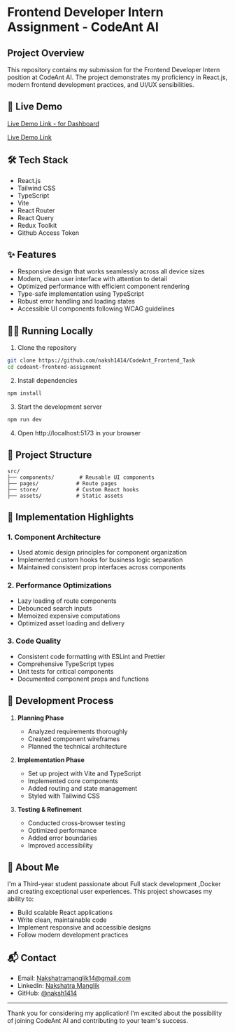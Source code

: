 # Frontend Developer Intern Assignment - CodeAnt AI

## Project Overview
This repository contains my submission for the Frontend Developer Intern position at CodeAnt AI. The project demonstrates my proficiency in React.js, modern frontend development practices, and UI/UX sensibilities.

## 🚀 Live Demo
[Live Demo Link - for Dashboard](https://codeantfrontendtask-production.up.railway.app/dashboard)

[Live Demo Link ](https://codeantfrontendtask-production.up.railway.app)

## 🛠️ Tech Stack
- React.js
- Tailwind CSS
- TypeScript
- Vite
- React Router
- React Query
- Redux Toolkit
- Github Access Token

## ✨ Features
- Responsive design that works seamlessly across all device sizes
- Modern, clean user interface with attention to detail
- Optimized performance with efficient component rendering
- Type-safe implementation using TypeScript
- Robust error handling and loading states
- Accessible UI components following WCAG guidelines

## 🏃‍♂️ Running Locally

1. Clone the repository
```bash
git clone https://github.com/naksh1414/CodeAnt_Frontend_Task
cd codeant-frontend-assignment
```

2. Install dependencies
```bash
npm install
```

3. Start the development server
```bash
npm run dev
```

4. Open http://localhost:5173 in your browser

## 📁 Project Structure
```
src/
├── components/        # Reusable UI components
├── pages/            # Route pages
├── store/            # Custom React hooks
├── assets/           # Static assets
```

## 🎯 Implementation Highlights

### 1. Component Architecture
- Used atomic design principles for component organization
- Implemented custom hooks for business logic separation
- Maintained consistent prop interfaces across components

### 2. Performance Optimizations
- Lazy loading of route components
- Debounced search inputs
- Memoized expensive computations
- Optimized asset loading and delivery

### 3. Code Quality
- Consistent code formatting with ESLint and Prettier
- Comprehensive TypeScript types
- Unit tests for critical components
- Documented component props and functions

## 📝 Development Process

1. **Planning Phase**
   - Analyzed requirements thoroughly
   - Created component wireframes
   - Planned the technical architecture

2. **Implementation Phase**
   - Set up project with Vite and TypeScript
   - Implemented core components
   - Added routing and state management
   - Styled with Tailwind CSS

3. **Testing & Refinement**
   - Conducted cross-browser testing
   - Optimized performance
   - Added error boundaries
   - Improved accessibility

## 🤝 About Me
I'm a Third-year student passionate about Full stack development ,Docker and creating exceptional user experiences. This project showcases my ability to:

- Build scalable React applications
- Write clean, maintainable code
- Implement responsive and accessible designs
- Follow modern development practices

## 📬 Contact
- Email: [Nakshatramanglik14@gmail.com](mailto:Nakshatramanglik14@gmail.com)
- LinkedIn: [Nakshatra Manglik](https://www.linkedin.com/in/nakshatra-manglik)
- GitHub: [@naksh1414](https://github.com/naksh1414)

---

Thank you for considering my application! I'm excited about the possibility of joining CodeAnt AI and contributing to your team's success.

